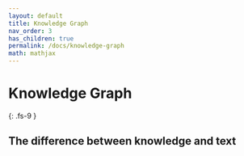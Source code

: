 ```yaml
---
layout: default
title: Knowledge Graph
nav_order: 3
has_children: true
permalink: /docs/knowledge-graph
math: mathjax
---
```


# Knowledge Graph
{: .fs-9 }

<!-- To make it as easy as possible to write documentation in plain Markdown, most UI components are styled using default Markdown elements with few additional CSS classes needed.
{: .fs-6 .fw-300 } -->

## The difference between knowledge and text
